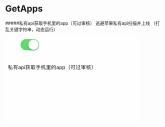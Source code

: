 # GetApps
#####私有api获取手机里的app（可过审核）
逃避苹果私有api扫描并上线 （打乱关键字符串，动态运行）

![MacDown logo](Source/Get_app_api.gif)
